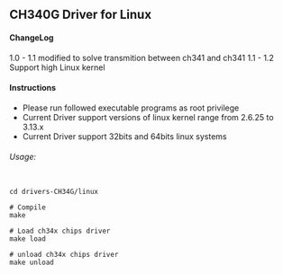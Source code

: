 ## CH340G Driver for Linux

#### ChangeLog

1.0 - 1.1   modified to solve transmition between ch341 and ch341
1.1 - 1.2   Support high Linux kernel

#### Instructions

- Please run followed executable programs as root privilege
- Current Driver support versions of linux kernel range from 2.6.25 to 3.13.x
- Current Driver support 32bits and 64bits linux systems

###### Usage:

```

cd drivers-CH34G/linux

# Compile
make

# Load ch34x chips driver
make load

# unload ch34x chips driver
make unload
```
